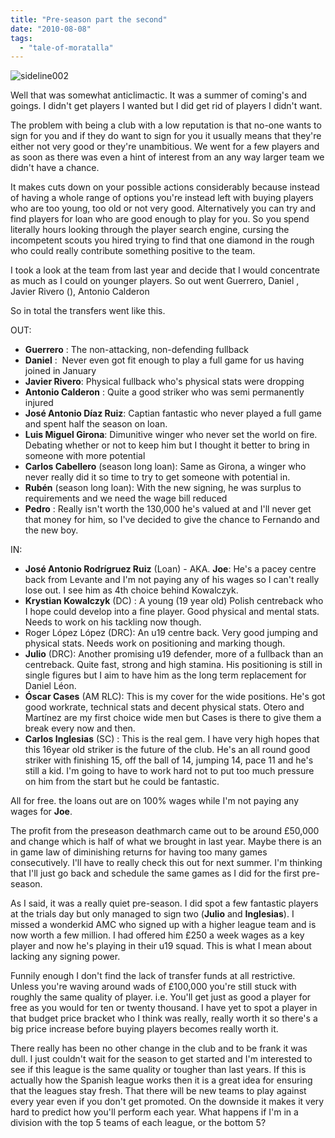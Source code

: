 ```yaml
---
title: "Pre-season part the second"
date: "2010-08-08"
tags: 
  - "tale-of-moratalla"
---
```


![](/assets/img/sideline002.png "sideline002")

Well that was somewhat anticlimactic. It was a summer of coming's and goings. I didn't get players I wanted but I did get rid of players I didn't want.

The problem with being a club with a low reputation is that no-one wants to sign for you and if they do want to sign for you it usually means that they're either not very good or they're unambitious. We went for a few players and as soon as there was even a hint of interest from an any way larger team we didn't have a chance.

It makes cuts down on your possible actions considerably because instead of having a whole range of options you're instead left with buying players who are too young, too old or not very good. Alternatively you can try and find players for loan who are good enough to play for you. So you spend literally hours looking through the player search engine, cursing the incompetent scouts you hired trying to find that one diamond in the rough who could really contribute something positive to the team.

I took a look at the team from last year and decide that I would concentrate as much as I could on younger players. So out went Guerrero, Daniel , Javier Rivero (), Antonio Calderon

So in total the transfers went like this.

OUT:

- **Guerrero** : The non-attacking, non-defending fullback
- **Daniel** :  Never even got fit enough to play a full game for us having joined in January
- **Javier Rivero**: Physical fullback who's physical stats were dropping
- **Antonio Calderon** : Quite a good striker who was semi permanently  injured
- **José Antonio Díaz Ruiz**: Captian fantastic who never played a full game and spent half the season on loan.
- **Luis Miguel Girona**: Dimunitive winger who never set the world on fire. Debating whether or not to keep him but I thought it better to bring in someone with more potential
- **Carlos Cabellero** (season long loan): Same as Girona, a winger who never really did it so time to try to get someone with potential in.
- **Rubén** (season long loan): With the new signing, he was surplus to requirements and we need the wage bill reduced
- **Pedro** : Really isn't worth the 130,000 he's valued at and I'll never get that money for him, so I've decided to give the chance to Fernando and the new boy.

IN:

- **José Antonio Rodrígruez Ruiz** (Loan) - AKA. **Joe**: He's a pacey centre back from Levante and I'm not paying any of his wages so I can't really lose out. I see him as 4th choice behind Kowalczyk.
- **Krystian Kowalczyk** (DC) : A young (19 year old) Polish centreback who I hope could develop into a fine player. Good physical and mental stats. Needs to work on his tackling now though.
- Roger López López (DRC): An u19 centre back. Very good jumping and physical stats. Needs work on positioning and marking though.
- **Julio** (DRC): Another promising u19 defender, more of a fullback than an centreback. Quite fast, strong and high stamina. His positioning is still in single figures but I aim to have him as the long term replacement for Daniel Léon.
- **Óscar Cases** (AM RLC): This is my cover for the wide positions. He's got good workrate, technical stats and decent physical stats. Otero and Martínez are my first choice wide men but Cases is there to give them a break every now and then.
- **Carlos Inglesias** (SC) : This is the real gem. I have very high hopes that this 16year old striker is the future of the club. He's an all round good striker with finishing 15, off the ball of 14, jumping 14, pace 11 and he's still a kid. I'm going to have to work hard not to put too much pressure on him from the start but he could be fantastic.

All for free. the loans out are on 100% wages while I'm not paying any wages for **Joe**.

The profit from the preseason deathmarch came out to be around £50,000 and change which is half of what we brought in last year. Maybe there is an in game law of diminishing returns for having too many games consecutively. I'll have to really check this out for next summer. I'm thinking that I'll just go back and schedule the same games as I did for the first pre-season.

As I said, it was a really quiet pre-season. I did spot a few fantastic players at the trials day but only managed to sign two (**Julio** and **Inglesias**). I missed a wonderkid AMC who signed up with a higher league team and is now worth a few million. I had offered him £250 a week wages as a key player and now he's playing in their u19 squad. This is what I mean about lacking any signing power.

Funnily enough I don't find the lack of transfer funds at all restrictive. Unless you're waving around wads of £100,000 you're still stuck with roughly the same quality of player. i.e. You'll get just as good a player for free as you would for ten or twenty thousand. I have yet to spot a player in that budget price bracket who I think was really, really worth it so there's a big price increase before buying players becomes really worth it.

There really has been no other change in the club and to be frank it was dull. I just couldn't wait for the season to get started and I'm interested to see if this league is the same quality or tougher than last years. If this is actually how the Spanish league works then it is a great idea for ensuring that the leagues stay fresh. That there will be new teams to play against every year even if you don't get promoted. On the downside it makes it very hard to predict how you'll perform each year. What happens if I'm in a division with the top 5 teams of each league, or the bottom 5?

